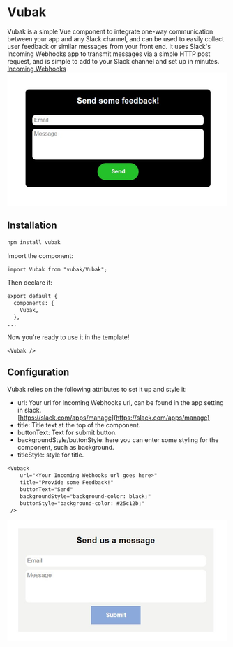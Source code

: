 # Vubak
Vubak is a simple Vue component to integrate one-way communication between your app and any Slack channel, and can be used to easily collect user feedback or similar messages from your front end.
It uses Slack's Incoming Webhooks app to transmit messages via a simple HTTP post request, and is simple to add to your Slack channel and set up in minutes. <br />
[Incoming Webhooks](https://api.slack.com/messaging/webhooks)<br />
 ![image1](https://raw.githubusercontent.com/MarcelR1998/Vubak/master/images/image1.jpg)<br />

## Installation
```bash
npm install vubak
```
Import the component: 
```
import Vubak from "vubak/Vubak";
```
Then declare it:
```
export default {
  components: {
    Vubak,
  },
...
```
Now you're ready to use it in the template!
```
<Vubak />
```
## Configuration
Vubak relies on the following attributes to set it up and style it: <br />
* url: Your url for Incoming Webhooks url, can be found in the app setting in slack. <br />
[https://slack.com/apps/manage](https://slack.com/apps/manage) <br />
* title: Title text at the top of the component. <br />
* buttonText: Text for submit button. <br />
* backgroundStyle/buttonStyle: here you can enter some styling for the component, such as background. 
* titleStyle: style for title. <br />
```
<Vuback 
    url="<Your Incoming Webhooks url goes here>" 
    title="Provide some Feedback!" 
    buttonText="Send" 
    backgroundStyle="background-color: black;" 
    buttonStyle="background-color: #25c12b;" 
 />
```
 ![image1](https://raw.githubusercontent.com/MarcelR1998/Vubak/master/images/image2.jpg)<br />